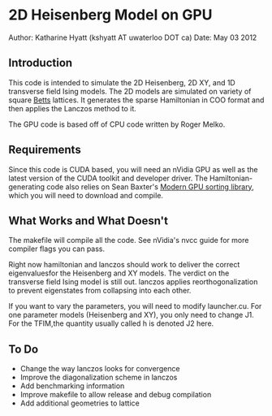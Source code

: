 2D Heisenberg Model on GPU
==========================

Author: Katharine Hyatt (kshyatt AT uwaterloo DOT ca)
Date: May 03 2012

Introduction
-------------------
This code is intended to simulate the 2D Heisenberg, 2D XY, and 1D transverse field Ising models. The 2D models are simulated on variety of square <a href="http://arxiv.org/pdf/cond-mat/0608507">Betts</a> lattices. 
It generates the sparse Hamiltonian in COO format and then applies the Lanczos method to it. 

The GPU code is based off of CPU code written by Roger Melko. 

Requirements
------------------
Since this code is CUDA based, you will need an nVidia GPU as well as the latest version of the CUDA toolkit and developer driver. The Hamiltonian-generating code also relies on Sean Baxter's <a href="http://github.com/seanbaxter/mgpu/sort">Modern GPU sorting library</a>, which you will need to download and compile. 

What Works and What Doesn't
-------------------------------------
The makefile will compile all the code. See nVidia's nvcc guide for more compiler flags you can pass. 

Right now hamiltonian and lanczos should work to deliver the correct eigenvaluesfor the Heisenberg and XY models. The verdict on the transverse field Ising model is still out. lanczos applies reorthogonalization to prevent eigenstates from collapsing into each other. 

If you want to vary the parameters, you will need to modify launcher.cu. For one parameter models (Heisenberg and XY), you only need to change J1. For the TFIM,the quantity usually called h is denoted J2 here. 

To Do
--------------------------------------
* Change the way lanczos looks for convergence
* Improve the diagonalization scheme in lanczos
* Add benchmarking information
* Improve makefile to allow release and debug compilation
* Add additional geometries to lattice
